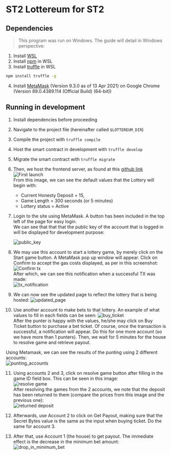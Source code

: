 # ST2 Lottereum for ST2

## Dependencies

> This program was run on Windows. The guide will detail in Windows perspective:

1. Install [WSL](https://docs.microsoft.com/en-us/windows/wsl/install-win10)
2. Install [npm](https://gist.github.com/noygal/6b7b1796a92d70e24e35f94b53722219) in WSL
3. Install [truffle](https://www.npmjs.com/package/truffle) in WSL

```bash
npm install truffle -g
```

4. Install [MetaMask](https://chrome.google.com/webstore/detail/metamask/nkbihfbeogaeaoehlefnkodbefgpgknn?hl=en) (Version 9.3.0 as of 13 Apr 2021) on Google Chrome (Version 89.0.4389.114 (Official Build) (64-bit))

## Running in development

1. Install dependencies before proceeding
2. Navigate to the project file (hereinafter called `$LOTTEREUM_DIR`)
3. Compile the project with `truffle compile`
4. Host the smart contract in development with `truffle develop`
5. Migrate the smart contract with `truffle migrate`
6. Then, we host the frontend server, as found at this [github link](https://github.com/jeremyng123/lottereum_frontend)  
    ![First launch](./pics/landing_page.png)  
   From this image, we can see the default values that the Lottery will begin with:

   - Current Honesty Deposit = 15,
   - Game Length = 300 seconds (or 5 minutes)
   - Lottery status = Active

7. Login to the site using MetaMask. A button has been included in the top left of the page for easy login.  
   We can see that that that the public key of the account that is logged in will be displayed for development purpose:

   ![public_key](./pics/loggedin.png)

8. We may use this account to start a lottery game, by merely click on the Start game button. A MetaMask pop up window will appear. Click on Confirm to accept the gas costs displayed, as per in this screenshot:
   ![Confirm tx](./pics/confirm_start_game.png)  
   After which, we can see this notification when a successful TX was made:  
   ![tx_notification](./pics/confirmed_tx.png)
9. We can now see the updated page to reflect the lottery that is being hosted:
   ![updated_page](./pics/updated_page.png)
10. Use another account to make bets to that lottery. An example of what values to fill in each fields can be seen:
    ![buy_ticket](./pics/buy_ticket.png)  
    After the punter is happy with the values, he/she may click on Buy Ticket button to purchase a bet ticket. Of course, once the transaction is successful, a notification will appear. Do this for one more account (so we have more than 1 punters). Then, we wait for 5 minutes for the house to resolve game and retrieve payout.

Using Metamask, we can see the results of the punting using 2 different accounts:  
 ![punting_accounts](./pics/accounts_after_punting.png)

11. Using accounts 2 and 3, click on resolve game button after filling in the game ID field box. This can be seen in this image:  
     ![resolve game](./pics/resolve_game.png)  
    After resolving the games from the 2 accounts, we note that the deposit has been returned to them (compare the prices from this image and the previous one):  
    ![returned deposit](./pics/returned_deposit.png)

12. Afterwards, use Account 2 to click on Get Payout, making sure that the Secret Bytes value is the same as the input when buying ticket. Do the same for account 3.

13. After that, use Account 1 (the house) to get payout. The immediate effect is the decrease in the minimum bet amount:  
    ![drop_in_minimum_bet](./pics/minimum_deposit_dropped.png)
